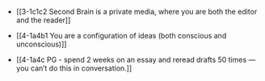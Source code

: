 - [[3-1c1c2 Second Brain is a private media, where you are both the editor and the reader]]

- [[4-1a4b1 You are a configuration of ideas (both conscious and unconscious)]]

- [[4-1a4c PG - spend 2 weeks on an essay and reread drafts 50 times — you can’t do this in conversation.]]
